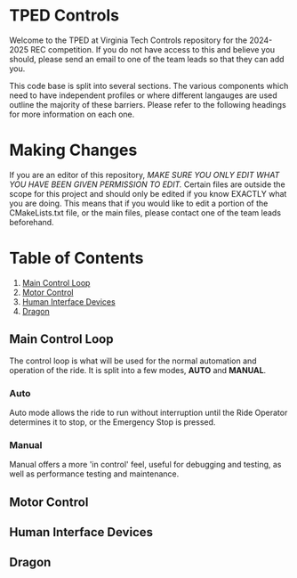 # TPED Controls
Welcome to the TPED at Virginia Tech Controls repository for the 2024-2025 REC competition. If you do not have access to this and believe you should, please send an email to one of the team leads so that they can add you.

This code base is split into several sections. The various components which need to have independent profiles or where different langauges are used outline the majority of these barriers. Please refer to the following headings for more information on each one.

# Making Changes
If you are an editor of this repository, *MAKE SURE YOU ONLY EDIT WHAT YOU HAVE BEEN GIVEN PERMISSION TO EDIT.* Certain files are outside the scope for this project and should only be edited if you know EXACTLY what you are doing. This means that if you would like to edit a portion of the CMakeLists.txt file, or the main files, please contact one of the team leads beforehand.

# Table of Contents
1. [Main Control Loop](#main-control-loop)
2. [Motor Control](#motor-control)
3. [Human Interface Devices](#human-interface-devices)
4. [Dragon](#dragon)


## Main Control Loop
The control loop is what will be used for the normal automation and operation of the ride. It is split into a few modes, **AUTO** and **MANUAL**.
### Auto
Auto mode allows the ride to run without interruption until the Ride Operator determines it to stop, or the Emergency Stop is pressed.
### Manual
Manual offers a more 'in control' feel, useful for debugging and testing, as well as performance testing and maintenance.

## Motor Control
## Human Interface Devices
## Dragon



